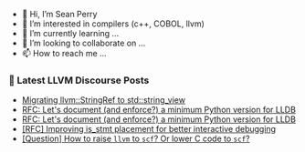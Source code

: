 - 👋 Hi, I’m Sean Perry
- 👀 I’m interested in compilers (c++, COBOL, llvm)
- 🌱 I’m currently learning ...
- 💞️ I’m looking to collaborate on ...
- 📫 How to reach me ...

<!---
s66perry/s66perry is a ✨ special ✨ repository because its `README.md` (this file) appears on your GitHub profile.
You can click the Preview link to take a look at your changes.
--->
### 📕 Latest LLVM Discourse Posts

<!-- DISCOURSE-LLVM:START -->
- [Migrating llvm::StringRef to std::string_view](https://discourse.llvm.org/t/migrating-llvm-stringref-to-std-string-view/82785#post_7)
- [RFC: Let&#39;s document &lpar;and enforce?&rpar; a minimum Python version for LLDB](https://discourse.llvm.org/t/rfc-lets-document-and-enforce-a-minimum-python-version-for-lldb/82731#post_11)
- [RFC: Let&#39;s document &lpar;and enforce?&rpar; a minimum Python version for LLDB](https://discourse.llvm.org/t/rfc-lets-document-and-enforce-a-minimum-python-version-for-lldb/82731#post_10)
- [[RFC] Improving is_stmt placement for better interactive debugging](https://discourse.llvm.org/t/rfc-improving-is-stmt-placement-for-better-interactive-debugging/82668#post_3)
- [[Question] How to raise `llvm` to `scf`? Or lower C code to `scf`?](https://discourse.llvm.org/t/question-how-to-raise-llvm-to-scf-or-lower-c-code-to-scf/82741#post_6)
<!-- DISCOURSE-LLVM:END -->
